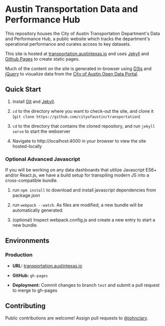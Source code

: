 # Austin Transportation Data and Performance Hub

This repository houses the City of Austin Transportation Department's Data and Performance Hub, a public website which tracks the department's operational performance and curates access to key datasets.

This site is hosted at [transportation.austintexas.io](http://transportation.austintexas.io) and uses [Jekyll](https://jekyllrb.com/) and [Github Pages](https://pages.github.com/) to create static pages.

Much of the content on the site is generated in-browser using [D3js](http://d3js.org) and [jQuery](https://jquery.com/) to visualize data from the [City of Austin Open Data Portal](http://data.austintexas.gov).

## Quick Start

1.  Install [Git](https://git-scm.com/) and [Jekyll](https://jekyllrb.com/).

2.  `cd` to the directory where you want to check-out the site, and clone it (`git clone https://github.com/cityofaustin/transportation`)

3.  `cd` to the directory that contains the cloned repository, and run `jekyll serve` to start the webserver

4.  Navigate to http://localhost:4000 in your browser to view the site hosted-locally

### Optional Advanced Javascript

If you will be working on any data dashboards that utilize Javascript ES6+ and/or React.js, we have a build setup for transpiling modern JS into a cross-compatible bundle.

1.  run `npm install` to download and install javascript dependencies from package.json

2.  run `webpack --watch`. As files are modified, a new bundle will be automatically generated.

3.  (optional) Inspect webpack.config.js and create a new entry to start a new bundle.

## Environments

### Production

- **URL:** [transportation.austintexas.io](http://transportation.austintexas.io)

- **GitHub:** `gh-pages`

- **Deployment:** Commit changes to branch `test` and submit a pull request to merge to gh-pages

## Contributing

Public contributions are welcome! Assign pull requests to [@johnclary](http://github.com/johnclary).
